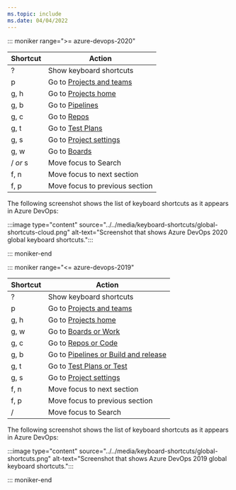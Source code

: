 ```yaml
---
ms.topic: include
ms.date: 04/04/2022
---
```


<a id="global-shortcuts"></a>

::: moniker range=">= azure-devops-2020"

|Shortcut|Action|
|--------|------|
|?|Show keyboard shortcuts|
|p|Go to [Projects and teams](../../project/navigation/go-to-project-repo.md)|
|g, h|Go to [Projects home](../../project/navigation/go-to-project-repo.md)|
|g, b|Go to [Pipelines](../../pipelines/get-started/what-is-azure-pipelines.md)|
|g, c|Go to [Repos](../../repos/git/index.yml)|
|g, t|Go to [Test Plans](../../test/index.yml)|
|g, s|Go to [Project settings](../../organizations/settings/about-settings.md)|
|g, w|Go to [Boards](../../boards/get-started/what-is-azure-boards.md)|
|/ *or* s|Move focus to Search|
|f, n|Move focus to next section|
|f, p|Move focus to previous section|

The following screenshot shows the list of keyboard shortcuts as it appears in Azure DevOps:

:::image type="content" source="../../media/keyboard-shortcuts/global-shortcuts-cloud.png" alt-text="Screenshot that shows Azure DevOps 2020 global keyboard shortcuts.":::

::: moniker-end

::: moniker range="<= azure-devops-2019"

|Shortcut|Action|
|--------|------|
|?|Show keyboard shortcuts|
|p|Go to [Projects and teams](../../project/navigation/go-to-project-repo.md)|
|g, h|Go to [Projects home](../../project/navigation/go-to-project-repo.md)|
|g, w|Go to [Boards or Work](../../boards/get-started/what-is-azure-boards.md)|
|g, c|Go to [Repos or Code](../../repos/git/index.yml)|
|g, b|Go to [Pipelines or Build and release](../../pipelines/get-started/what-is-azure-pipelines.md)|
|g, t|Go to [Test Plans or Test](../../test/index.yml)|
|g, s|Go to [Project settings](../../organizations/settings/about-settings.md)|
|f, n|Move focus to next section|
|f, p|Move focus to previous section|
|/|Move focus to Search|

The following screenshot shows the list of keyboard shortcuts as it appears in Azure DevOps:

:::image type="content" source="../../media/keyboard-shortcuts/global-shortcuts.png" alt-text="Screenshot that shows Azure DevOps 2019 global keyboard shortcuts.":::

::: moniker-end

